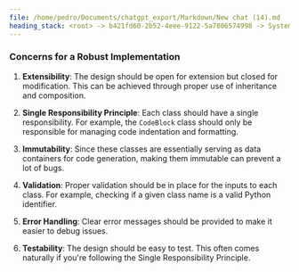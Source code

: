 ```yaml
---
file: /home/pedro/Documents/chatgpt_export/Markdown/New chat (14).md
heading_stack: <root> -> b421fd60-2b52-4eee-9122-5a7806574998 -> System -> 0e0de881-5a7b-4301-9643-ccff084a4ddf -> System -> aaa24362-c889-42c5-afec-aae36a2536d8 -> User -> 5e125b51-4948-41c1-bdf3-93b510bdb1af -> Assistant -> Ideal API Design -> Helper Classes -> Class -> Decorator -> AnnotatedAttribute -> BaseClass -> CodeBlock -> Recursive Code Generation -> Handling Indentation -> Example Implementation -> aaa2b636-9271-4157-9924-1a308fab5317 -> User -> 3c3b81e1-8cd2-4341-91c2-7b030a68f9a1 -> Assistant -> Leveraging Dataclasses -> aaa2a536-29ee-411d-9f01-afe2796f7425 -> User -> ad160486-5d4d-45c6-83bb-efd81a90f8a0 -> Assistant -> Leveraging Dataclasses -> Concerns for a Robust Implementation
---
```

### Concerns for a Robust Implementation

1. **Extensibility**: The design should be open for extension but closed for modification. This can be achieved through proper use of inheritance and composition.
  
2. **Single Responsibility Principle**: Each class should have a single responsibility. For example, the `CodeBlock` class should only be responsible for managing code indentation and formatting.

3. **Immutability**: Since these classes are essentially serving as data containers for code generation, making them immutable can prevent a lot of bugs.

4. **Validation**: Proper validation should be in place for the inputs to each class. For example, checking if a given class name is a valid Python identifier.

5. **Error Handling**: Clear error messages should be provided to make it easier to debug issues.

6. **Testability**: The design should be easy to test. This often comes naturally if you're following the Single Responsibility Principle.

